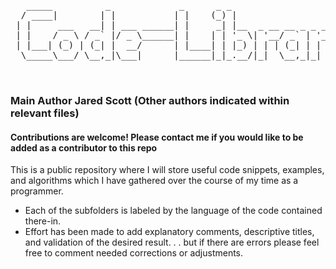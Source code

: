 <pre>   _____          _             _      _ _                             
  / ____|        | |           | |    (_) |                           
 | |     ___   __| | ___ ______| |     _| |__  _ __ __ _ _ __ _   _   
 | |    / _ \ / _` |/ _ \______| |    | | '_ \| '__/ _` | '__| | | |  
 | |___| (_) | (_| |  __/      | |____| | |_) | | | (_| | |  | |_| |  
  \_____\___/ \__,_|\___|      |______|_|_.__/|_|  \__,_|_|   \__, |  
                                                               __/ |  
                                                              |___/</pre> 
### Main Author Jared Scott (Other authors indicated within relevant files)
#### Contributions are welcome! Please contact me if you would like to be added as a contributor to this repo

This is a public repository where I will store useful code snippets, examples, and algorithms which I have gathered over the course of my time as a programmer. 

- Each of the subfolders is labeled by the language of the code contained there-in. 
- Effort has been made to add explanatory comments, descriptive titles, and validation of the desired result. . . but if there are errors please feel free to comment needed corrections or adjustments. 
